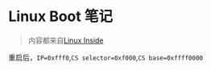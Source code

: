 # Linux Boot 笔记

> 内容都来自[Linux Inside](https://0xax.gitbooks.io/linux-insides/content/Booting/linux-bootstrap-1.html)

重启后，`IP=0xfff0`,`CS selector=0xf000`,`CS base=0xffff0000`

